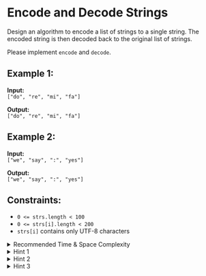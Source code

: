 # Encode and Decode Strings

Design an algorithm to encode a list of strings to a single string. The encoded string is then decoded back to the original list of strings.

Please implement `encode` and `decode`.

## Example 1:

**Input:**  
`["do", "re", "mi", "fa"]`

**Output:**  
`["do", "re", "mi", "fa"]`

## Example 2:

**Input:**  
`["we", "say", ":", "yes"]`

**Output:**  
`["we", "say", ":", "yes"]`

## Constraints:

- `0 <= strs.length < 100`
- `0 <= strs[i].length < 200`
- `strs[i]` contains only UTF-8 characters

<details>
<summary>Recommended Time & Space Complexity</summary>

You should aim for a solution with **O(m)** time for each `encode()` and `decode()` call and **O(m + n)** space, where `m` is the sum of lengths of all the strings and `n` is the number of strings.

</details>

<details>
<summary>Hint 1</summary>

A naive solution would be to use a non-ASCII character as a delimiter. Can you think of a better way?

</details>

<details>
<summary>Hint 2</summary>

Try to encode and decode the strings using a smart approach based on the lengths of each string. How can you differentiate between the lengths and any numbers that might be present in the strings?

</details>

<details>
<summary>Hint 3</summary>

We can use an encoding approach where we start with a number representing the length of the string, followed by a separator character (let's use `#` for simplicity), and then the string itself. To decode, we read the number until we reach a `#`, then use that number to read the specified number of characters as the string.

</details>
